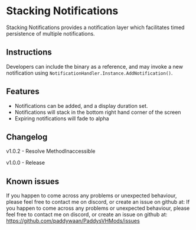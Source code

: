 # Stacking Notifications
Stacking Notifications provides a notification layer which facilitates timed persistence of multiple notifications.


## Instructions
Developers can include the binary as a reference, and may invoke a new notification using `NotificationHandler.Instance.AddNotification()`.

## Features
* Notifications can be added, and a display duration set.
* Notifications will stack in the bottom right hand corner of the screen
* Expiring notifications will fade to alpha

## Changelog
v1.0.2 - Resolve MethodInaccessible

v1.0.0 - Release

## Known issues

If you happen to come across any problems or unexpected behaviour, please feel free to contact me on discord, or create an issue on github at: If you happen to come across any problems or unexpected behaviour, please feel free to contact me on discord, or create an issue on github at: https://github.com/paddywaan/PaddysVHMods/issues
